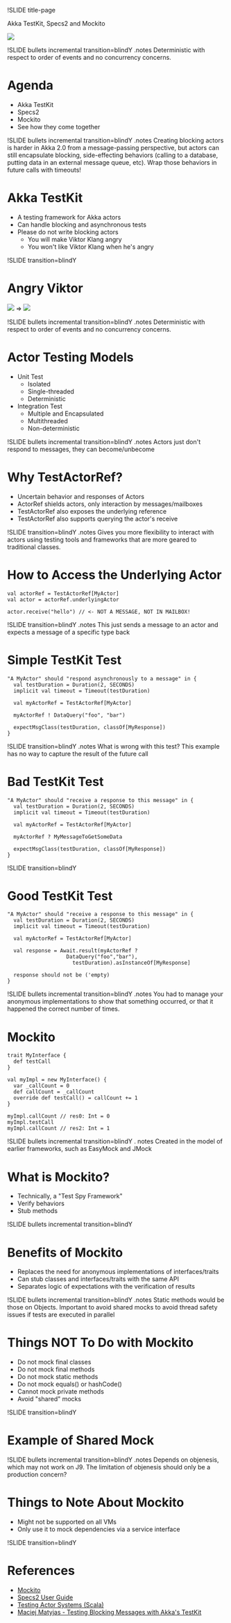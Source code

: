 !SLIDE title-page

Akka TestKit, Specs2 and Mockito

<img src="typesafe-logo-081111.png" class="illustration" note="final slash needed"/>

!SLIDE bullets incremental transition=blindY
.notes Deterministic with respect to order of events and no concurrency concerns.
# Agenda

* Akka TestKit
* Specs2
* Mockito
* See how they come together

!SLIDE bullets incremental transition=blindY
.notes Creating blocking actors is harder in Akka 2.0 from a message-passing perspective, but actors can still encapsulate blocking, side-effecting behaviors (calling to a database, putting data in an external message queue, etc). Wrap those behaviors in future calls with timeouts!
# Akka TestKit

* A testing framework for Akka actors
* Can handle blocking and asynchronous tests
* Please do not write blocking actors
	* You will make Viktor Klang angry
	* You won't like Viktor Klang when he's angry

!SLIDE transition=blindY
# Angry Viktor
<img src="viktor.png" class="illustration" note="final slash needed"/> => <img src="237035-hulk.jpg" class="illustration" note="final slash needed"/>

!SLIDE bullets incremental transition=blindY
.notes Deterministic with respect to order of events and no concurrency concerns.
# Actor Testing Models

* Unit Test
	* Isolated
	* Single-threaded
	* Deterministic
* Integration Test
	* Multiple and Encapsulated
	* Multithreaded
	* Non-deterministic

!SLIDE bullets incremental transition=blindY
.notes Actors just don't respond to messages, they can become/unbecome
# Why TestActorRef?

* Uncertain behavior and responses of Actors
* ActorRef shields actors, only interaction by messages/mailboxes
* TestActorRef also exposes the underlying reference
* TestActorRef also supports querying the actor's receive

!SLIDE transition=blindY
.notes Gives you more flexibility to interact with actors using testing tools and frameworks that are more geared to traditional classes.
# How to Access the Underlying Actor

	val actorRef = TestActorRef[MyActor]
	val actor = actorRef.underlyingActor

	actor.receive("hello") // <- NOT A MESSAGE, NOT IN MAILBOX!

!SLIDE transition=blindY
.notes This just sends a message to an actor and expects a message of a specific type back
# Simple TestKit Test

	"A MyActor" should "respond asynchronously to a message" in {
      val testDuration = Duration(2, SECONDS)
      implicit val timeout = Timeout(testDuration)

      val myActorRef = TestActorRef[MyActor]

      myActorRef ! DataQuery("foo", "bar")

      expectMsgClass(testDuration, classOf[MyResponse])
    }

!SLIDE transition=blindY
.notes What is wrong with this test?  This example has no way to capture the result of the future call
# Bad TestKit Test

    "A MyActor" should "receive a response to this message" in {
      val testDuration = Duration(2, SECONDS)
      implicit val timeout = Timeout(testDuration)

      val myActorRef = TestActorRef[MyActor]

      myActorRef ? MyMessageToGetSomeData

      expectMsgClass(testDuration, classOf[MyResponse])
    }

!SLIDE transition=blindY
# Good TestKit Test

    "A MyActor" should "receive a response to this message" in {
      val testDuration = Duration(2, SECONDS)
      implicit val timeout = Timeout(testDuration)

      val myActorRef = TestActorRef[MyActor]

      val response = Await.result(myActorRef ? 
                       DataQuery("foo","bar"),
                         testDuration).asInstanceOf[MyResponse]

      response should not be ('empty)
    }

!SLIDE bullets incremental transition=blindY
.notes You had to manage your anonymous implementations to show that something occurred, or that it happened the correct number of times.
# Mockito

    trait MyInterface {
      def testCall
    }

    val myImpl = new MyInterface() {
      var _callCount = 0
      def callCount = _callCount
      override def testCall() = callCount += 1
    }

    myImpl.callCount // res0: Int = 0
    myImpl.testCall
    myImpl.callCount // res2: Int = 1

!SLIDE bullets incremental transition=blindY
. notes Created in the model of earlier frameworks, such as EasyMock and JMock
# What is Mockito?

* Technically, a "Test Spy Framework"
* Verify behaviors 
* Stub methods

!SLIDE bullets incremental transition=blindY
# Benefits of Mockito

* Replaces the need for anonymous implementations of interfaces/traits
* Can stub classes and interfaces/traits with the same API
* Separates logic of expectations with the verification of results

!SLIDE bullets incremental transition=blindY
.notes Static methods would be those on Objects.  Important to avoid shared mocks to avoid thread safety issues if tests are executed in parallel
# Things NOT To Do with Mockito

* Do not mock final classes
* Do not mock final methods
* Do not mock static methods
* Do not mock equals() or hashCode()
* Cannot mock private methods
* Avoid "shared" mocks

!SLIDE transition=blindY
# Example of Shared Mock


!SLIDE bullets incremental transition=blindY
.notes Depends on objenesis, which may not work on J9. The limitation of objenesis should only be a production concern?
# Things to Note About Mockito

* Might not be supported on all VMs
* Only use it to mock dependencies via a service interface

!SLIDE transition=blindY
# References

* [Mockito](http://code.google.com/p/mockito/)
* [Specs2 User Guide](http://etorreborre.github.com/specs2/guide/org.specs2.UserGuide.html#User+Guide)
* [Testing Actor Systems (Scala)](http://doc.akka.io/docs/akka/2.0/scala/testing.html#integration-testing-with-testkit)
* [Maciej Matyjas - Testing Blocking Messages with Akka's TestKit](http://maciejmatyjas.com/2012/02/23/testing-blocking-messages-with-akkas-testkit/)